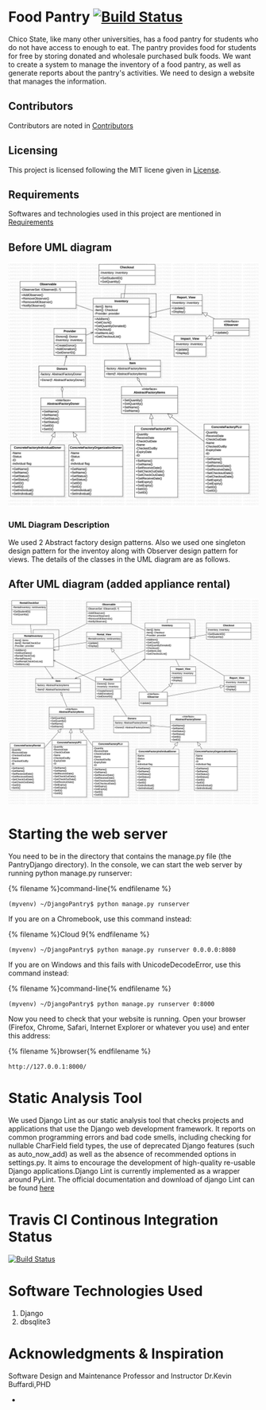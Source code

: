 # Food Pantry [![Build Status](https://travis-ci.org/ChicoState/PantryDjango.svg?branch=master)](https://travis-ci.org/ChicoState/PantryDjango)

Chico State, like many other universities, has a food pantry for students who do not have access to enough to eat. The pantry provides food for students for free by storing donated and wholesale purchased bulk foods. We want to create a system to manage the inventory of a food pantry, as well as generate reports about the pantry's activities. We need to design a website that manages the information.

## Contributors

Contributors are noted in [Contributors](Contributors.md)

## Licensing

This project is licensed following the MIT licene given in
[License](LICENSE).

## Requirements

Softwares and technologies used in this project are mentioned in [Requirements](requrirements.txt)

## Before UML diagram

![before UML diagram ](before.png "Before UML Diagram")

### UML Diagram Description

We used 2 Abstract factory design patterns. Also we used one singleton design pattern for the inventoy along with Observer design pattern for views. The details of the classes in the UML diagram are as follows.

## After UML diagram (added appliance rental)


![after UML diagram ](after.png "After UML Diagram")



# Starting the web server


You need to be in the directory that contains the manage.py file (the PantryDjango directory). In the console, we can start the web server by running python manage.py runserver: 


{% filename %}command-line{% endfilename %}
```
(myvenv) ~/DjangoPantry$ python manage.py runserver
```

If you are on a Chromebook, use this command instead:

{% filename %}Cloud 9{% endfilename %}
```
(myvenv) ~/DjangoPantry$ python manage.py runserver 0.0.0.0:8080
```

If you are on Windows and this fails with UnicodeDecodeError, use this command instead:

{% filename %}command-line{% endfilename %}
```
(myvenv) ~/DjangoPantry$ python manage.py runserver 0:8000
```

Now you need to check that your website is running. Open your browser (Firefox, Chrome, Safari, Internet Explorer or whatever you use) and enter this address:

{% filename %}browser{% endfilename %}
```
http://127.0.0.1:8000/
```

# Static Analysis Tool

We used Django Lint as our static analysis tool that checks projects and applications that use the Django web development framework.
It reports on common programming errors and bad code smells, including checking for nullable CharField field types, the use of deprecated Django features (such as auto_now_add) as well as the absence of recommended options in settings.py. It aims to encourage the development of high-quality re-usable Django applications.Django Lint is currently implemented as a wrapper around PyLint.
The official documentation and download of django Lint can be found [here](https://pypi.org/project/django-lint/)

# Travis CI Continous Integration Status 

[![Build Status](https://travis-ci.org/ChicoState/PantryDjango.svg?branch=master)](https://travis-ci.org/ChicoState/PantryDjango)

# Software Technologies Used

1. Django
2. dbsqlite3

# Acknowledgments & Inspiration

Software Design and Maintenance Professor and Instructor Dr.Kevin Buffardi,PHD

* 